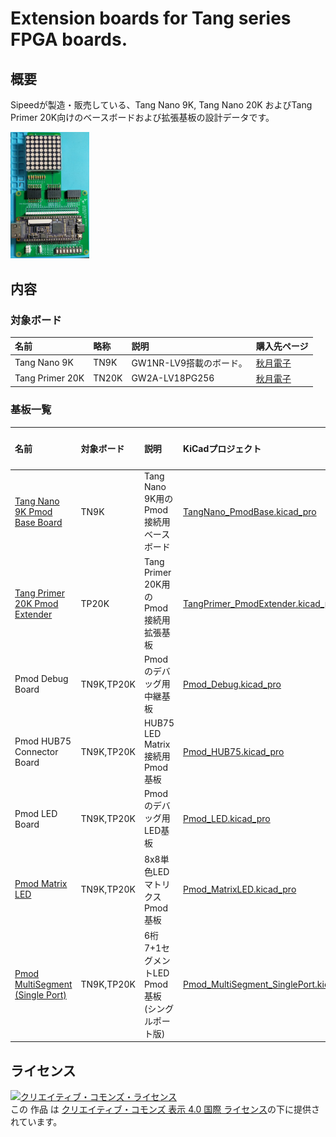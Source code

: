 # Extension boards for Tang series FPGA boards.

## 概要

Sipeedが製造・販売している、Tang Nano 9K, Tang Nano 20K およびTang Primer 20K向けのベースボードおよび拡張基板の設計データです。

<img alt="Tang Nano 9K + Matrix LED" src="./doc/overview_photo.jpg" width="25%"/>

## 内容

### 対象ボード

| 名前            | 略称  | 説明                    | 購入先ページ                                              |
| :-------------- | :---- | :---------------------- | :-------------------------------------------------------- |
| Tang Nano 9K    | TN9K  | GW1NR-LV9搭載のボード。 | [秋月電子](https://akizukidenshi.com/catalog/g/gM-17448/) |
| Tang Primer 20K | TN20K | GW2A-LV18PG256          | [秋月電子](https://akizukidenshi.com/catalog/g/gM-17540/) |

### 基板一覧

| 名前                                                                        | 対象ボード | 説明                                            | KiCadプロジェクト                                                                  | リビジョン |
| :-------------------------------------------------------------------------- | :--------- | :---------------------------------------------- | :--------------------------------------------------------------------------------- | ---------- |
| [Tang Nano 9K Pmod Base Board](./README_TangNano_PmodBase.md)               | TN9K       | Tang Nano 9K用のPmod接続用ベースボード          | [TangNano_PmodBase.kicad_pro](./TangNano_PmodBase.kicad_pro)                       | Rev. B     |
| [Tang Primer 20K Pmod Extender ](./README_TangPrimer_PmodExtender.md)       | TP20K      | Tang Primer 20K用のPmod接続用拡張基板           | [TangPrimer_PmodExtender.kicad_pro](./TangPrimer_PmodExtender.kicad_pro)           | Rev. B     |
| Pmod Debug Board                                                            | TN9K,TP20K | Pmodのデバッグ用中継基板                        | [Pmod_Debug.kicad_pro](./Pmod_Debug.kicad_pro)                                     | Rev. A     |
| Pmod HUB75 Connector Board                                                  | TN9K,TP20K | HUB75 LED Matrix接続用Pmod基板                  | [Pmod_HUB75.kicad_pro](./Pmod_HUB75.kicad_pro)                                     | Rev. A     |
| Pmod LED Board                                                              | TN9K,TP20K | Pmodのデバッグ用LED基板                         | [Pmod_LED.kicad_pro](./Pmod_LED.kicad_pro)                                         | Rev. A     |
| [Pmod Matrix LED](./README_Pmod_MatrixLED.md)                               | TN9K,TP20K | 8x8単色LEDマトリクスPmod基板                    | [Pmod_MatrixLED.kicad_pro](./Pmod_MatrixLED.kicad_pro)                             | Rev. B     |
| [Pmod MultiSegment (Single Port)](./README_Pmod_MultiSegment_SinglePort.md) | TN9K,TP20K | 6桁7+1セグメントLED Pmod基板 (シングルポート版) | [Pmod_MultiSegment_SinglePort.kicad_pro](./Pmod_MultiSegment_SinglePort.kicad_pro) | Rev. A     |

## ライセンス

<a rel="license" href="http://creativecommons.org/licenses/by/4.0/"><img alt="クリエイティブ・コモンズ・ライセンス" style="border-width:0" src="https://i.creativecommons.org/l/by/4.0/88x31.png" /></a><br />この 作品 は <a rel="license" href="http://creativecommons.org/licenses/by/4.0/">クリエイティブ・コモンズ 表示 4.0 国際 ライセンス</a>の下に提供されています。